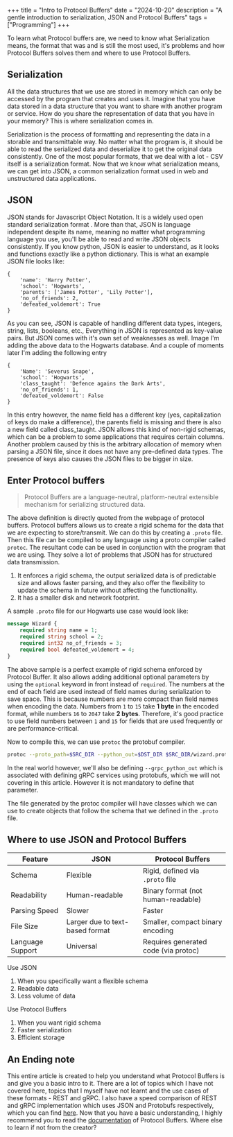 +++
title = "Intro to Protocol Buffers"
date = "2024-10-20"
description = "A gentle introduction to serialization, JSON and Protocol Buffers"
tags = ["Programming"]
+++


To learn what Protocol buffers are, we need to know what Serialization means, the format that was and is still the most used, it's problems and how Protocol Buffers solves them and where to use Protocol Buffers.

## Serialization

All the data structures that we use are stored in memory which can only be accessed by the program that creates and uses it. Imagine that you have data stored in a data structure that you want to share with another program or service. How do you share the representation of data that you have in your memory? This is where serialization comes in. 

Serialization is the process of formatting and representing the data in a storable and transmittable way. No matter what the program is, it should be able to read the serialized data and deserialize it to get the original data consistently. One of the most popular formats, that we deal with a lot - CSV itself is a serialization format. Now that we know what serialization means, we can get into JSON, a common serialization format used in web and unstructured data applications.

## JSON

JSON stands for Javascript Object Notation. It is a widely used open standard serialization format . More than that, JSON is language independent despite its name, meaning no matter what programming language you use, you'll be able to read and write JSON objects consistently. If you know python, JSON is easier to understand, as it looks and functions exactly like a python dictionary. This is what an example JSON file looks like:


```
{
	'name': 'Harry Potter',
	'school': 'Hogwarts',
	'parents': ['James Potter', 'Lily Potter'],
	'no_of_friends': 2,
	'defeated_voldemort': True
}
```

As you can see, JSON is capable of handling different data types, integers, string, lists, booleans, etc., Everything in JSON is represented as key-value pairs. But JSON comes with it's own set of weaknesses as well. Image I'm adding the above data to the Hogwarts database. And a couple of moments later I'm adding the following entry

```
{
	'Name': 'Severus Snape',
	'school': 'Hogwarts',
	'class_taught': 'Defence agains the Dark Arts',
	'no_of_friends': 1,
	'defeated_voldemort': False
}
```

In this entry however, the name field has a different key (yes, capitalization of keys do make a difference), the parents field is missing and there is also a new field called class_taught. JSON allows this kind of non-rigid schemas, which can be a problem to some applications that requires certain columns. Another problem caused by this is the arbitrary allocation of memory when parsing a JSON file, since it does not have any pre-defined data types. The presence of keys also causes the JSON files to be bigger in size. 

## Enter Protocol buffers

>Protocol Buffers are a language-neutral, platform-neutral extensible mechanism for serializing structured data.

The above definition is directly quoted from the webpage of protocol buffers. Protocol buffers allows us to create a rigid schema for the data that we are expecting to store/transmit. We can do this by creating a `.proto` file. Then this file can be compiled to any language using a proto compiler called `protoc`. The resultant code can be used in conjunction with the program that we are using. They solve a lot of problems that JSON has for structured data transmission. 
1. It enforces a rigid schema, the output serialized data is of predictable size and allows faster parsing, and they also offer the flexibility to update the schema in future without affecting the functionality. 
2. It has a smaller disk and network footprint.

A sample `.proto` file for our Hogwarts use case would look like:

```protobuf
message Wizard {
	required string name = 1;
	required string school = 2;
	required int32 no_of_friends = 3;
	required bool defeated_voldemort = 4;
}
```

The above sample is a perfect example of rigid schema enforced by Protocol Buffer. It also allows adding additional optional parameters by using the `optional` keyword in front instead of `required`. The numbers at the end of each field are used instead of field names during serialization to save space. This is because numbers are more compact than field names when encoding the data. Numbers from `1` to `15` take **1 byte** in the encoded format, while numbers `16` to `2047` take **2 bytes**. Therefore, it's good practice to use field numbers between `1` and `15` for fields that are used frequently or are performance-critical.

Now to compile this, we can use `protoc` the protobuf compiler.

```bash
protoc --proto_path=$SRC_DIR --python_out=$DST_DIR $SRC_DIR/wizard.proto
```

In the real world however, we'll also be defining `--grpc_python_out`  which is associated with defining gRPC services using protobufs, which we will not covering in this article. However it is not mandatory to define that parameter.

The file generated by the protoc compiler will have classes which we can use to create objects that follow the schema that we defined in the `.proto` file.

## Where to use JSON and Protocol Buffers

| Feature          | JSON                            | Protocol Buffers                     |
| ---------------- | ------------------------------- | ------------------------------------ |
| Schema           | Flexible                        | Rigid, defined via `.proto` file     |
| Readability      | Human-readable                  | Binary format (not human-readable)   |
| Parsing Speed    | Slower                          | Faster                               |
| File Size        | Larger due to text-based format | Smaller, compact binary encoding     |
| Language Support | Universal                       | Requires generated code (via protoc) |

Use JSON
1. When you specifically want a flexible schema
2. Readable data
3. Less volume of data

Use Protocol Buffers
1. When you want rigid schema
2. Faster serialization
3. Efficient storage

## An Ending note

This entire article is created to help you understand what Protocol Buffers is and give you a basic intro to it. There are a lot of topics which I have not covered here, topics that I myself have not learnt and the use cases of these formats - REST and gRPC. I also have a speed comparison of REST and gRPC implementation which uses JSON and Protobufs respectively, which you can find [here](https://github.com/dhanavikram/REST-v-gRPC). Now that you have a basic understanding, I highly recommend you to read the [documentation](https://protobuf.dev/) of Protocol Buffers. Where else to learn if not from the creator? 
